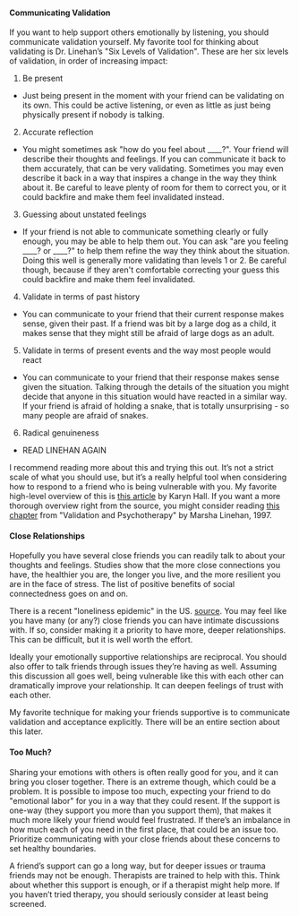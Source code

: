 #### Communicating Validation
If you want to help support others emotionally by listening, you should communicate validation yourself. My favorite tool for thinking about validating is Dr. Linehan’s "Six Levels of Validation". These are her six levels of validation, in order of increasing impact:

1. Be present
  - Just being present in the moment with your friend can be validating on its own. This could be active listening, or even as little as just being physically present if nobody is talking.
2. Accurate reflection
  - You might sometimes ask "how do you feel about ____?". Your friend will describe their thoughts and feelings. If you can communicate it back to them accurately, that can be very validating. Sometimes you may even describe it back in a way that inspires a change in the way they think about it. Be careful to leave plenty of room for them to correct you, or it could backfire and make them feel invalidated instead.
3. Guessing about unstated feelings
  - If your friend is not able to communicate something clearly or fully enough, you may be able to help them out. You can ask "are you feeling ____? or ____?" to help them refine the way they think about the situation. Doing this well is generally more validating than levels 1 or 2. Be careful though, because if they aren't comfortable correcting your guess this could backfire and make them feel invalidated.
4. Validate in terms of past history
  -  You can communicate to your friend that their current response makes sense, given their past. If a friend was bit by a large dog as a child, it makes sense that they might still be afraid of large dogs as an adult.
5. Validate in terms of present events and the way most people would react
  - You can communicate to your friend that their response makes sense given the situation. Talking through the details of the situation you might decide that anyone in this situation would have reacted in a similar way. If your friend is afraid of holding a snake, that is totally unsurprising - so many people are afraid of snakes.
6. Radical genuineness
  - READ LINEHAN AGAIN

I recommend reading more about this and trying this out. It’s not a strict scale of what you should use, but it’s a really helpful tool when considering how to respond to a friend who is being vulnerable with you. My favorite high-level overview of this is [this article](https://www.psychologytoday.com/us/blog/pieces-mind/201204/understanding-validation-way-communicate-acceptance) by Karyn Hall. If you want a more thorough overview right from the source, you might consider reading [this chapter](https://www.researchgate.net/publication/232561580_Validation_and_psychotherapy) from "Validation and Psychotherapy" by Marsha Linehan, 1997.


#### Close Relationships
Hopefully you have several close friends you can readily talk to about your thoughts and feelings. Studies show that the more close connections you have, the healthier you are, the longer you live, and the more resilient you are in the face of stress. The list of positive benefits of social connectedness goes on and on.

There is a recent "loneliness epidemic" in the US. [source](https://www.cigna.com/newsroom/news-releases/2018/new-cigna-study-reveals-loneliness-at-epidemic-levels-in-america). You may feel like you have many (or any?) close friends you can have intimate discussions with. If so, consider making it a priority to have more, deeper relationships. This can be difficult, but it is well worth the effort.

Ideally your emotionally supportive relationships are reciprocal. You should also offer to talk friends through issues they’re having as well. Assuming this discussion all goes well, being vulnerable like this with each other can dramatically improve your relationship. It can deepen feelings of trust with each other.

My favorite technique for making your friends supportive is to communicate validation and acceptance explicitly. There will be an entire section about this later.

#### Too Much?

Sharing your emotions with others is often really good for you, and it can bring you closer together. There is an extreme though, which could be a problem. It is possible to impose too much, expecting your friend to do "emotional labor" for you in a way that they could resent. If the support is one-way (they support you more than you support them), that makes it much more likely your friend would feel frustrated. If there’s an imbalance in how much each of you need in the first place, that could be an issue too. Prioritize communicating with your close friends about these concerns to set healthy boundaries.

A friend’s support can go a long way, but for deeper issues or trauma friends may not be enough. Therapists are trained to help with this. Think about whether this support is enough, or if a therapist might help more. If you haven’t tried therapy, you should seriously consider at least being screened.